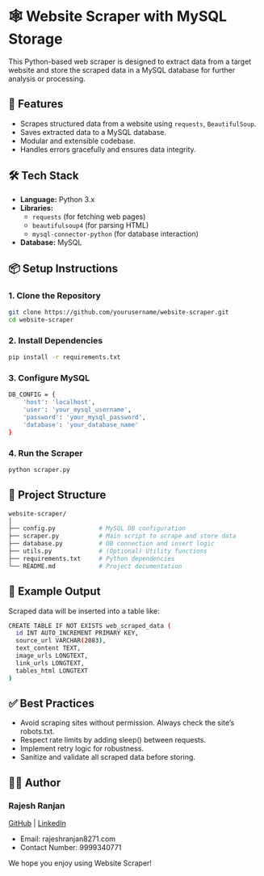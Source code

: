 # 🕸️ Website Scraper with MySQL Storage

This Python-based web scraper is designed to extract data from a target website and store the scraped data in a MySQL database for further analysis or processing.

## 🚀 Features

- Scrapes structured data from a website using `requests`, `BeautifulSoup`.
- Saves extracted data to a MySQL database.
- Modular and extensible codebase.
- Handles errors gracefully and ensures data integrity.

## 🛠️ Tech Stack

- **Language:** Python 3.x
- **Libraries:**
  - `requests` (for fetching web pages)
  - `beautifulsoup4` (for parsing HTML)
  - `mysql-connector-python` (for database interaction)
- **Database:** MySQL

## 📦 Setup Instructions

### 1. Clone the Repository

```bash
git clone https://github.com/yourusername/website-scraper.git
cd website-scraper
```

### 2. Install Dependencies

```bash
pip install -r requirements.txt
```

### 3. Configure MySQL

```bash
DB_CONFIG = {
    'host': 'localhost',
    'user': 'your_mysql_username',
    'password': 'your_mysql_password',
    'database': 'your_database_name'
}
```

### 4. Run the Scraper

```bash
python scraper.py
```

## 📁 Project Structure

```bash
website-scraper/
│
├── config.py            # MySQL DB configuration
├── scraper.py           # Main script to scrape and store data
├── database.py          # DB connection and insert logic
├── utils.py             # (Optional) Utility functions
├── requirements.txt     # Python dependencies
└── README.md            # Project documentation
```

## 🧪 Example Output

Scraped data will be inserted into a table like:

```bash
CREATE TABLE IF NOT EXISTS web_scraped_data (
  id INT AUTO_INCREMENT PRIMARY KEY,
  source_url VARCHAR(2083),
  text_content TEXT,
  image_urls LONGTEXT,
  link_urls LONGTEXT,
  tables_html LONGTEXT
)
```

## ✅ Best Practices

- Avoid scraping sites without permission. Always check the site’s robots.txt.
- Respect rate limits by adding sleep() between requests.
- Implement retry logic for robustness.
- Sanitize and validate all scraped data before storing.

## 👨‍💻 Author

### Rajesh Ranjan

[GitHub](https://github.com/rajesh-ranjan-git/website-scraper) | [LinkedIn](https://www.linkedin.com/in/rajesh-ranjan-660b1b13a/)

- Email: rajeshranjan8271.com
- Contact Number: 9999340771

We hope you enjoy using Website Scraper!
